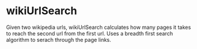# wikiUrlSearch
Given two wikipedia urls, wikiUrlSearch calculates how many pages it takes to reach the second url from the first url. Uses a breadth first search algorithm to serach through the page links. 
